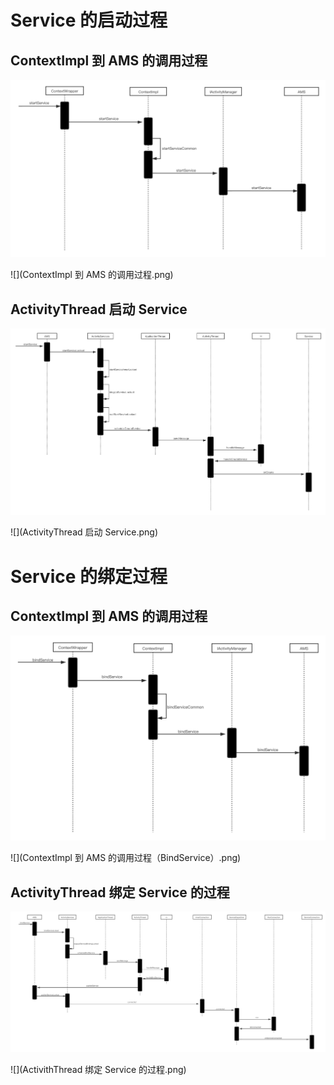 # **Service 的启动过程**
##  ContextImpl 到 AMS 的调用过程

![](https://github.com/FangQi-Jack/Android-/blob/main/Android%20%E7%B3%BB%E7%BB%9F%E6%BA%90%E7%A0%81%E5%88%86%E6%9E%90/%E5%9B%9B%E5%A4%A7%E7%BB%84%E4%BB%B6%E7%9A%84%E5%B7%A5%E4%BD%9C%E8%BF%87%E7%A8%8B/Service/ContextImpl%20%E5%88%B0%20AMS%20%E7%9A%84%E8%B0%83%E7%94%A8%E8%BF%87%E7%A8%8B.png)

![](ContextImpl 到 AMS 的调用过程.png)

## ActivityThread 启动 Service

![](https://github.com/FangQi-Jack/Android-/blob/main/Android%20%E7%B3%BB%E7%BB%9F%E6%BA%90%E7%A0%81%E5%88%86%E6%9E%90/%E5%9B%9B%E5%A4%A7%E7%BB%84%E4%BB%B6%E7%9A%84%E5%B7%A5%E4%BD%9C%E8%BF%87%E7%A8%8B/Service/ActivityThread%20%E5%90%AF%E5%8A%A8%20Service.png)

![](ActivityThread 启动 Service.png)

# **Service 的绑定过程**
## ContextImpl 到 AMS 的调用过程

![](https://github.com/FangQi-Jack/Android-/blob/main/Android%20%E7%B3%BB%E7%BB%9F%E6%BA%90%E7%A0%81%E5%88%86%E6%9E%90/%E5%9B%9B%E5%A4%A7%E7%BB%84%E4%BB%B6%E7%9A%84%E5%B7%A5%E4%BD%9C%E8%BF%87%E7%A8%8B/Service/ContextImpl%20%E5%88%B0%20AMS%20%E7%9A%84%E8%B0%83%E7%94%A8%E8%BF%87%E7%A8%8B%EF%BC%88BindService%EF%BC%89.png)

![](ContextImpl 到 AMS 的调用过程（BindService）.png)
## ActivityThread 绑定 Service 的过程

![](https://github.com/FangQi-Jack/Android-/blob/main/Android%20%E7%B3%BB%E7%BB%9F%E6%BA%90%E7%A0%81%E5%88%86%E6%9E%90/%E5%9B%9B%E5%A4%A7%E7%BB%84%E4%BB%B6%E7%9A%84%E5%B7%A5%E4%BD%9C%E8%BF%87%E7%A8%8B/Service/ActivithThread%20%E7%BB%91%E5%AE%9A%20Service%20%E7%9A%84%E8%BF%87%E7%A8%8B.png)

![](ActivithThread 绑定 Service 的过程.png)